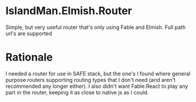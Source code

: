 # IslandMan.Elmish.Router
Simple, but very useful router that's only using Fable and Elmish. Full path url's are supported

# Rationale
I needed a router for use in SAFE stack, but the one's I found where general purpose routers supporting routing types that I don't need (and aren't recommended any longer either). I also didn't want Fable.React to play any part in the router, keeping it as close to native js as I could. 

